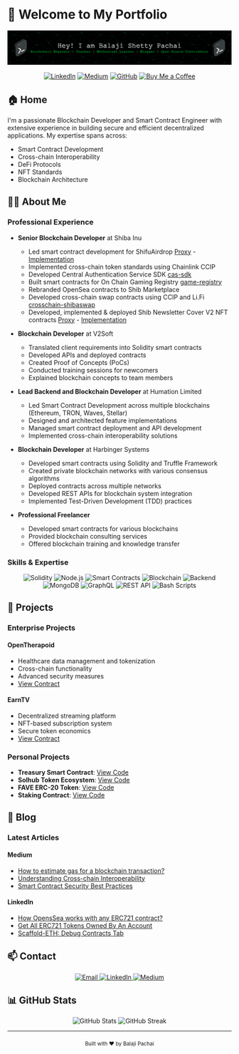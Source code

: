 # 👋 Welcome to My Portfolio

<div align="center">
  <img src="header-image.png" alt="Balaji Pachai" width="800px"/>
  
  [![LinkedIn](https://img.shields.io/badge/LinkedIn-Connect-blue)](https://www.linkedin.com/in/balaji-shetty-pachai/)
  [![Medium](https://img.shields.io/badge/Medium-Follow-black)](https://medium.com/@balajishettypachai)
  [![GitHub](https://img.shields.io/badge/GitHub-Follow-lightgrey)](https://github.com/balajipachai)
  [![Buy Me a Coffee](https://img.shields.io/badge/Buy%20Me%20a%20Coffee-Support-yellow)](https://www.buymeacoffee.com/balajipachai)
</div>

## 🏠 Home

I'm a passionate Blockchain Developer and Smart Contract Engineer with extensive experience in building secure and efficient decentralized applications. My expertise spans across:

- Smart Contract Development
- Cross-chain Interoperability
- DeFi Protocols
- NFT Standards
- Blockchain Architecture

## 👨‍💻 About Me

### Professional Experience

- **Senior Blockchain Developer** at Shiba Inu

  - Led smart contract development for ShifuAirdrop [Proxy](https://etherscan.io/address/0xd86002fa355f10ab6fada604b337160975e7bc01#code) - [Implementation](https://etherscan.io/address/0x102e37993838f539d52170ee480055cfdef3136a#code)
  - Implemented cross-chain token standards using Chainlink CCIP
  - Developed Central Authentication Service SDK [cas-sdk](https://github.com/shibaone/cas-sdk)
  - Built smart contracts for On Chain Gaming Registry [game-registry](https://github.com/shibaone/game-regsitry/tree/feat/batman/reward/smart/contracts)
  - Rebranded OpenSea contracts to Shib Marketplace
  - Developed cross-chain swap contracts using CCIP and Li.Fi [crosschain-shibaswap](https://github.com/shibaone/crosschain-shibaswap)
  - Developed, implemented & deployed Shib Newsletter Cover V2 NFT contracts [Proxy](https://www.shibariumscan.io/address/0xa68e8083507688bCA90129102885F0775B5df706#code) - [Implementation](https://www.shibariumscan.io/address/0xa55D73e4Be7d4C58C13d71A1F33aa9025E97e81e#code)

- **Blockchain Developer** at V2Soft

  - Translated client requirements into Solidity smart contracts
  - Developed APIs and deployed contracts
  - Created Proof of Concepts (PoCs)
  - Conducted training sessions for newcomers
  - Explained blockchain concepts to team members

- **Lead Backend and Blockchain Developer** at Humation Limited

  - Led Smart Contract Development across multiple blockchains (Ethereum, TRON, Waves, Stellar)
  - Designed and architected feature implementations
  - Managed smart contract deployment and API development
  - Implemented cross-chain interoperability solutions

- **Blockchain Developer** at Harbinger Systems

  - Developed smart contracts using Solidity and Truffle Framework
  - Created private blockchain networks with various consensus algorithms
  - Deployed contracts across multiple networks
  - Developed REST APIs for blockchain system integration
  - Implemented Test-Driven Development (TDD) practices

- **Professional Freelancer**
  - Developed smart contracts for various blockchains
  - Provided blockchain consulting services
  - Offered blockchain training and knowledge transfer

### Skills & Expertise

<div align="center">
  <img src="https://img.shields.io/badge/Solidity-363636?style=for-the-badge&logo=solidity&logoColor=white" alt="Solidity"/>
  <img src="https://img.shields.io/badge/Node.js-339933?style=for-the-badge&logo=nodedotjs&logoColor=white" alt="Node.js"/>
  <img src="https://img.shields.io/badge/Smart_Contracts-000000?style=for-the-badge&logo=ethereum&logoColor=white" alt="Smart Contracts"/>
  <img src="https://img.shields.io/badge/Blockchain-000000?style=for-the-badge&logo=bitcoin&logoColor=white" alt="Blockchain"/>
  <img src="https://img.shields.io/badge/Backend-000000?style=for-the-badge&logo=serverless&logoColor=white" alt="Backend"/>
  <img src="https://img.shields.io/badge/MongoDB-4EA94B?style=for-the-badge&logo=mongodb&logoColor=white" alt="MongoDB"/>
  <img src="https://img.shields.io/badge/GraphQL-E10098?style=for-the-badge&logo=graphql&logoColor=white" alt="GraphQL"/>
  <img src="https://img.shields.io/badge/REST_API-000000?style=for-the-badge&logo=api&logoColor=white" alt="REST API"/>
  <img src="https://img.shields.io/badge/Bash_Scripts-4EAA25?style=for-the-badge&logo=gnubash&logoColor=white" alt="Bash Scripts"/>
</div>

## 🚀 Projects

### Enterprise Projects

#### OpenTherapoid

- Healthcare data management and tokenization
- Cross-chain functionality
- Advanced security measures
- [View Contract](https://etherscan.io/address/0x8282c4f8debbb1d0749e870697df688f65937cbb#code)

#### EarnTV

- Decentralized streaming platform
- NFT-based subscription system
- Secure token economics
- [View Contract](https://polygonscan.com/address/0xc77aea972f862df1f6a520be673df63a01255ff9#code)

### Personal Projects

- **Treasury Smart Contract**: [View Code](https://github.com/b-cube-ai/b-cube-ico/tree/feat/new-sale-contracts)
- **Solhub Token Ecosystem**: [View Code](https://github.com/solhub-finance/ico-contracts)
- **FAVE ERC-20 Token**: [View Code](https://github.com/balajipachai/favecoin-sc)
- **Staking Contract**: [View Code](https://github.com/balajipachai/bitdiamond-sc)

## 📝 Blog

### Latest Articles

#### Medium

- [How to estimate gas for a blockchain transaction?](https://medium.com/@balajishettypachai)
- [Understanding Cross-chain Interoperability](https://medium.com/@balajishettypachai)
- [Smart Contract Security Best Practices](https://medium.com/@balajishettypachai)

#### LinkedIn

- [How OpensSea works with any ERC721 contract?](https://www.linkedin.com/pulse/how-openssea-works-any-erc721-contract-balaji-shetty-pachai)
- [Get All ERC721 Tokens Owned By An Account](https://www.linkedin.com/pulse/get-all-erc721-tokens-owned-account-balaji-shetty-pachai)
- [Scaffold-ETH: Debug Contracts Tab](https://www.linkedin.com/pulse/scaffold-eth-debug-contracts-tab-balaji-shetty-pachai)

## 📫 Contact

<div align="center">
  <a href="mailto:your.email@example.com">
    <img src="https://img.shields.io/badge/Email-D14836?style=for-the-badge&logo=gmail&logoColor=white" alt="Email"/>
  </a>
  <a href="https://www.linkedin.com/in/balaji-shetty-pachai/">
    <img src="https://img.shields.io/badge/LinkedIn-0077B5?style=for-the-badge&logo=linkedin&logoColor=white" alt="LinkedIn"/>
  </a>
  <a href="https://medium.com/@balajishettypachai">
    <img src="https://img.shields.io/badge/Medium-12100E?style=for-the-badge&logo=medium&logoColor=white" alt="Medium"/>
  </a>
</div>

## 📊 GitHub Stats

<div align="center">
  <img src="https://github-readme-stats.vercel.app/api?username=balajipachai&show_icons=true&theme=dark" alt="GitHub Stats"/>
  <img src="https://github-readme-streak-stats.herokuapp.com/?user=balajipachai&theme=dark" alt="GitHub Streak"/>
</div>

---

<div align="center">
  <sub>Built with ❤️ by Balaji Pachai</sub>
</div>

